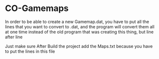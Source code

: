 # CO-Gamemaps
In order to be able to create a new Gamemap.dat, you have to put all the lines that you want to convert to .dat, and the program will convert them all at one time instead of the old program that was creating this thing, but line after line

Just make sure After Build the project add the Maps.txt because you have to put the lines in this file
